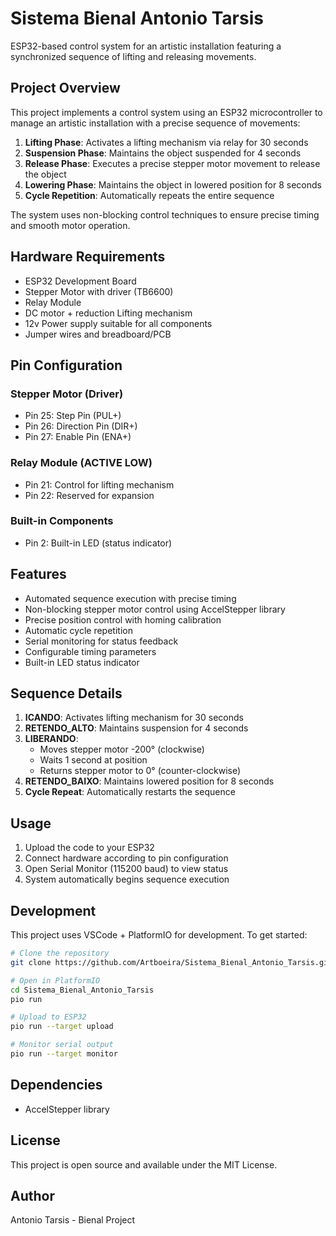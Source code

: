 # Sistema Bienal Antonio Tarsis

ESP32-based control system for an artistic installation featuring a synchronized sequence of lifting and releasing movements.

## Project Overview

This project implements a control system using an ESP32 microcontroller to manage an artistic installation with a precise sequence of movements:

1. **Lifting Phase**: Activates a lifting mechanism via relay for 30 seconds
2. **Suspension Phase**: Maintains the object suspended for 4 seconds
3. **Release Phase**: Executes a precise stepper motor movement to release the object
4. **Lowering Phase**: Maintains the object in lowered position for 8 seconds
5. **Cycle Repetition**: Automatically repeats the entire sequence

The system uses non-blocking control techniques to ensure precise timing and smooth motor operation.

## Hardware Requirements

- ESP32 Development Board
- Stepper Motor with driver (TB6600)
- Relay Module 
- DC motor + reduction Lifting mechanism 
- 12v Power supply suitable for all components
- Jumper wires and breadboard/PCB

## Pin Configuration

### Stepper Motor (Driver)
- Pin 25: Step Pin (PUL+)
- Pin 26: Direction Pin (DIR+)
- Pin 27: Enable Pin (ENA+)

### Relay Module (ACTIVE LOW)
- Pin 21: Control for lifting mechanism
- Pin 22: Reserved for expansion

### Built-in Components
- Pin 2: Built-in LED (status indicator)

## Features

- Automated sequence execution with precise timing
- Non-blocking stepper motor control using AccelStepper library
- Precise position control with homing calibration
- Automatic cycle repetition
- Serial monitoring for status feedback
- Configurable timing parameters
- Built-in LED status indicator

## Sequence Details

1. **ICANDO**: Activates lifting mechanism for 30 seconds
2. **RETENDO_ALTO**: Maintains suspension for 4 seconds
3. **LIBERANDO**: 
   - Moves stepper motor -200° (clockwise)
   - Waits 1 second at position
   - Returns stepper motor to 0° (counter-clockwise)
4. **RETENDO_BAIXO**: Maintains lowered position for 8 seconds
5. **Cycle Repeat**: Automatically restarts the sequence

## Usage

1. Upload the code to your ESP32
2. Connect hardware according to pin configuration
3. Open Serial Monitor (115200 baud) to view status
4. System automatically begins sequence execution

## Development

This project uses VSCode + PlatformIO for development. To get started:

```bash
# Clone the repository
git clone https://github.com/Artboeira/Sistema_Bienal_Antonio_Tarsis.git

# Open in PlatformIO
cd Sistema_Bienal_Antonio_Tarsis
pio run

# Upload to ESP32
pio run --target upload

# Monitor serial output
pio run --target monitor
```

## Dependencies

- AccelStepper library

## License

This project is open source and available under the MIT License.

## Author

Antonio Tarsis - Bienal Project